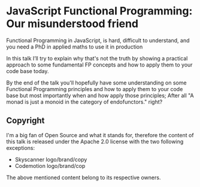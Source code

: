 # JavaScript Functional Programming: Our misunderstood friend

Functional Programming in JavaScript, is hard, difficult to understand, and you need a PhD in applied maths to use it in production

In this talk I’ll try to explain why that's not the truth by showing a practical approach to some fundamental FP concepts and how to apply them to your code base today.

By the end of the talk you'll hopefully have some understanding on some Functional Programming principles and how to apply them to your code base but most importantly when and how apply those principles; After all "A monad is just a monoid in the category of endofunctors." right?


## Copyright

I'm a big fan of Open Source and what it stands for, therefore the content of this talk is released under the Apache 2.0 license with the two following exceptions:

- Skyscanner logo/brand/copy
- Codemotion logo/brand/cop

The above mentioned content belong to its respective owners.
